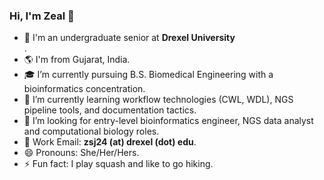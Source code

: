 ### Hi, I'm Zeal 👋

<!--
**zealjinwala/zealjinwala** is a ✨ _special_ ✨ repository because its `README.md` (this file) appears on your GitHub profile.
-->

- 🐉 I'm an undergraduate senior at **Drexel University**<br/>.
- 🌎 I'm from Gujarat, India.
- 🎓 I’m currently pursuing B.S. Biomedical Engineering with a bioinformatics concentration.
- 🌱 I’m currently learning workflow technologies (CWL, WDL), NGS pipeline tools, and documentation tactics.
- 👯 I’m looking for entry-level bioinformatics engineer, NGS data analyst and computational biology roles.
- 📧 Work Email: **zsj24 (at) drexel (dot) edu**.
- 😄 Pronouns: She/Her/Hers.
- ⚡ Fun fact: I play squash and like to go hiking. 

